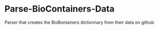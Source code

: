 # Parse-BioContainers-Data
Parser that creates the BioBontainers dictionnary from their data on github
